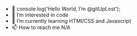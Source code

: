 - 👋 console.log('Hello World, I’m @gitUpLost');
- 👀 I’m interested in code
- 🌱 I’m currently learning HTMl/CSS and Javascript
- 📫 How to reach me N/A

<!---
gitUpLost/gitUpLost is a ✨ special ✨ repository because its `README.md` (this file) appears on your GitHub profile.
You can click the Preview link to take a look at your changes.
--->
